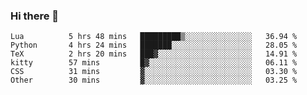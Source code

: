 ### Hi there 👋

<!--
**gustavkrist/gustavkrist** is a ✨ _special_ ✨ repository because its `README.md` (this file) appears on your GitHub profile.

Here are some ideas to get you started:

- 🔭 I’m currently working on ...
- 🌱 I’m currently learning ...
- 👯 I’m looking to collaborate on ...
- 🤔 I’m looking for help with ...
- 💬 Ask me about ...
- 📫 How to reach me: ...
- 😄 Pronouns: ...
- ⚡ Fun fact: ...
-->

<!--START_SECTION:waka-->

```text
Lua          5 hrs 48 mins   █████████▒░░░░░░░░░░░░░░░   36.94 %
Python       4 hrs 24 mins   ███████░░░░░░░░░░░░░░░░░░   28.05 %
TeX          2 hrs 20 mins   ███▓░░░░░░░░░░░░░░░░░░░░░   14.91 %
kitty        57 mins         █▓░░░░░░░░░░░░░░░░░░░░░░░   06.11 %
CSS          31 mins         ▓░░░░░░░░░░░░░░░░░░░░░░░░   03.30 %
Other        30 mins         ▓░░░░░░░░░░░░░░░░░░░░░░░░   03.25 %
```

<!--END_SECTION:waka-->
